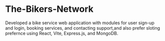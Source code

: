 # The-Bikers-Network
Developed a bike service web application with modules for user sign-up and login, booking services, and contacting support,and also prefer sloting prefernce using React, Vite, Express.js, and MongoDB.
